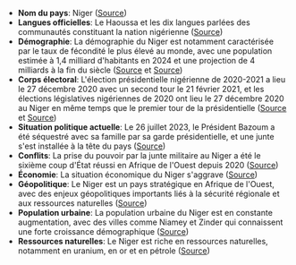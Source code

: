* **Nom du pays**: Niger ([Source](https://fr.wikipedia.org/wiki/Niger))
* **Langues officielles**: Le Haoussa et les dix langues parlées des communautés constituant la nation nigérienne ([Source](https://fr.wikipedia.org/wiki/Langues_au_Niger))
* **Démographie**: La démographie du Niger est notamment caractérisée par le taux de fécondité le plus élevé au monde, avec une population estimée à 1,4 milliard d'habitants en 2024 et une projection de 4 milliards à la fin du siècle ([Source](https://fr.wikipedia.org/wiki/D%C3%A9mographie_du_Niger) et [Source](https://www.lesechos.fr/monde/afrique-moyen-orient/au-niger-le-vertige-dune-natalite-effrenee-1962512))
* **Corps électoral**: L'élection présidentielle nigérienne de 2020-2021 a lieu le 27 décembre 2020 avec un second tour le 21 février 2021, et les élections législatives nigériennes de 2020 ont lieu le 27 décembre 2020 au Niger en même temps que le premier tour de la présidentielle ([Source](https://fr.wikipedia.org/wiki/%C3%89lection_pr%C3%A9sidentielle_nig%C3%A9rienne_de_2020-2021) et [Source](https://fr.wikipedia.org/wiki/%C3%89lections_l%C3%A9gislatives_nig%C3%A9riennes_de_2020))
* **Situation politique actuelle**: Le 26 juillet 2023, le Président Bazoum a été séquestré avec sa famille par sa garde présidentielle, et une junte s'est installée à la tête du pays ([Source](https://legrandcontinent.eu/fr/themes/politique/le-niger-en-crise/))
* **Conflits**: La prise du pouvoir par la junte militaire au Niger a été le sixième coup d'État réussi en Afrique de l'Ouest depuis 2020 ([Source](https://www.revueconflits.com/au-niger-la-situation-politique-et-economique-saggrave/))
* **Économie**: La situation économique du Niger s'aggrave ([Source](https://www.revueconflits.com/au-niger-la-situation-politique-et-economique-saggrave/))
* **Géopolitique**: Le Niger est un pays stratégique en Afrique de l'Ouest, avec des enjeux géopolitiques importants liés à la sécurité régionale et aux ressources naturelles ([Source](https://legrandcontinent.eu/fr/themes/politique/le-niger-en-crise/))
* **Population urbaine**: La population urbaine du Niger est en constante augmentation, avec des villes comme Niamey et Zinder qui connaissent une forte croissance démographique ([Source](https://fr.wikipedia.org/wiki/D%C3%A9mographie_du_Niger))
* **Ressources naturelles**: Le Niger est riche en ressources naturelles, notamment en uranium, en or et en pétrole ([Source](https://fr.wikipedia.org/wiki/Économie_du_Niger))